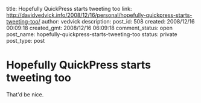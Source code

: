 title: Hopefully QuickPress starts tweeting too
link: http://davidvedvick.info/2008/12/16/personal/hopefully-quickpress-starts-tweeting-too/
author: vedvick
description: 
post_id: 508
created: 2008/12/16 00:09:18
created_gmt: 2008/12/16 06:09:18
comment_status: open
post_name: hopefully-quickpress-starts-tweeting-too
status: private
post_type: post

# Hopefully QuickPress starts tweeting too

That'd be nice.